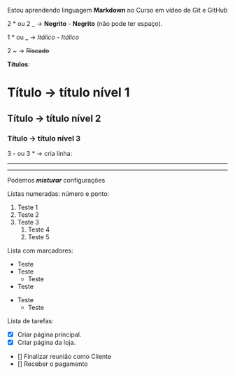 Estou aprendendo linguagem **Markdown** no Curso em vídeo de Git e GitHub

2 * ou 2 _ -> **Negrito** - __Negrito__ (não pode ter espaço).

1 * ou _ -> *Itálico* - _Itálico_

2 ~ -> ~~Riscado~~

**Títulos**:

# Título -> título nível 1

## Título -> título nível 2

###  Título -> título nível 3

3 - ou 3 * -> cria linha: 
***
---

Podemos __*misturar*__ configurações

Listas numeradas: número e ponto:

1. Teste 1
1. Teste 2
1. Teste 3
   1. Teste 4
   1. Teste 5

Lista com marcadores:

* Teste
* Teste
  * Teste
* Teste

- Teste
  - Teste

Lista de tarefas:

- [x] Criar página principal.
- [x] Criar página da loja.
- [] Finalizar reunião como Cliente
- [] Receber o pagamento



